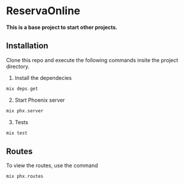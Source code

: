 # ReservaOnline

**This is a base project to start other projects.**

## Installation

Clone this repo and execute the following commands insite the project directory.

1. Install the dependecies

```elixir
mix deps.get
```

2. Start Phoenix server

```elixir
mix phx.server
```

3. Tests

```elixir
mix test
```

## Routes

To view the routes, use the command

```elixir
mix phx.routes
```

